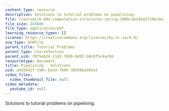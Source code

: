 ```yaml
---
content_type: resource
description: Solutions to tutorial problems on pipelining.
file: /courses/6-004-computation-structures-spring-2009/a4d3b42f190cbe24766638550ba503a3_MIT6_004s09_tutor09_sol.pdf
file_size: 243689
file_type: application/pdf
learning_resource_types: []
license: https://creativecommons.org/licenses/by-nc-sa/4.0/
ocw_type: OCWFile
parent_title: Tutorial Problems
parent_type: CourseSection
parent_uid: 70f5eb24-11d2-7699-9d92-b0c6f5c4ac94
resourcetype: Document
title: Pipelining - Solutions
uid: a4d3b42f-190c-be24-7666-38550ba503a3
video_files:
  video_thumbnail_file: null
video_metadata:
  youtube_id: null
---
```

Solutions to tutorial problems on pipelining.